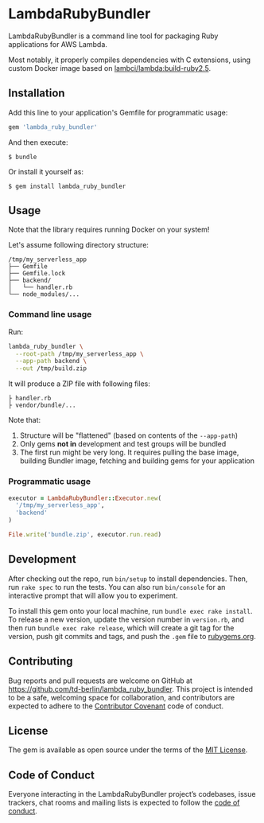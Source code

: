 # LambdaRubyBundler

LambdaRubyBundler is a command line tool for packaging Ruby applications for AWS Lambda.

Most notably, it properly compiles dependencies with C extensions, using custom Docker image based on [lambci/lambda:build-ruby2.5](https://hub.docker.com/r/lambci/lambda/tags).

## Installation

Add this line to your application's Gemfile for programmatic usage:

```ruby
gem 'lambda_ruby_bundler'
```

And then execute:

    $ bundle

Or install it yourself as:

    $ gem install lambda_ruby_bundler

## Usage

Note that the library requires running Docker on your system!

Let's assume following directory structure:

```
/tmp/my_serverless_app
├── Gemfile
├── Gemfile.lock
├── backend/
│   └── handler.rb
└── node_modules/...
```

### Command line usage

Run:

```bash
lambda_ruby_bundler \
  --root-path /tmp/my_serverless_app \
  --app-path backend \
  --out /tmp/build.zip
```

It will produce a ZIP file with following files:

```
├ handler.rb
├ vendor/bundle/...
```

Note that:

1. Structure will be "flattened" (based on contents of the `--app-path`)
2. Only gems **not in** development and test groups will be bundled
3. The first run might be very long. It requires pulling the base image, building Bundler image, fetching and building gems for your application

### Programmatic usage

```ruby
executor = LambdaRubyBundler::Executor.new(
  '/tmp/my_serverless_app',
  'backend'
)

File.write('bundle.zip', executor.run.read)
```

## Development

After checking out the repo, run `bin/setup` to install dependencies. Then, run `rake spec` to run the tests. You can also run `bin/console` for an interactive prompt that will allow you to experiment.

To install this gem onto your local machine, run `bundle exec rake install`. To release a new version, update the version number in `version.rb`, and then run `bundle exec rake release`, which will create a git tag for the version, push git commits and tags, and push the `.gem` file to [rubygems.org](https://rubygems.org).

## Contributing

Bug reports and pull requests are welcome on GitHub at https://github.com/td-berlin/lambda_ruby_bundler. This project is intended to be a safe, welcoming space for collaboration, and contributors are expected to adhere to the [Contributor Covenant](http://contributor-covenant.org) code of conduct.

## License

The gem is available as open source under the terms of the [MIT License](https://opensource.org/licenses/MIT).

## Code of Conduct

Everyone interacting in the LambdaRubyBundler project’s codebases, issue trackers, chat rooms and mailing lists is expected to follow the [code of conduct](CODE_OF_CONDUCT.md).
